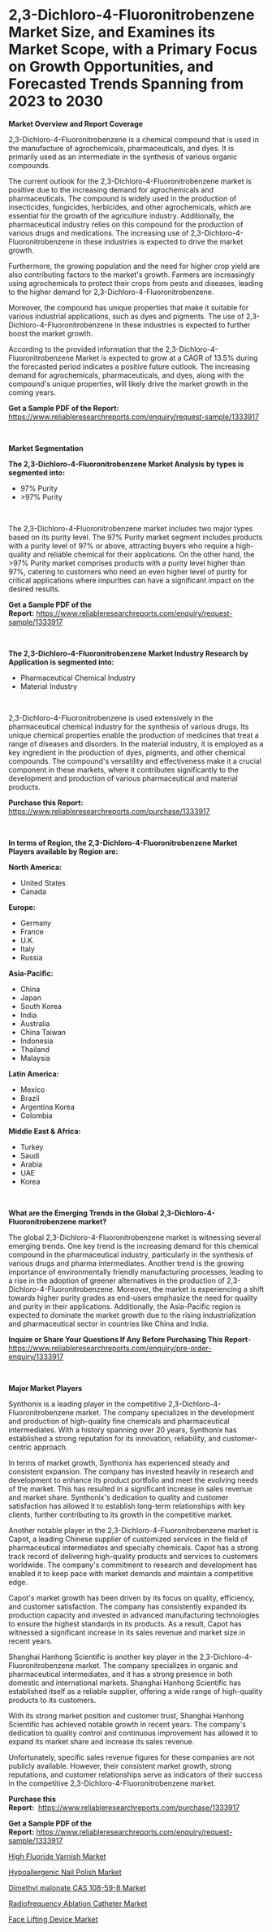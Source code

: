 <p><h1>2,3-Dichloro-4-Fluoronitrobenzene Market Size, and Examines its Market Scope, with a Primary Focus on Growth Opportunities, and Forecasted Trends Spanning from 2023 to 2030</h1></p><p><strong>Market Overview and Report Coverage</strong></p>
<p><p>2,3-Dichloro-4-Fluoronitrobenzene is a chemical compound that is used in the manufacture of agrochemicals, pharmaceuticals, and dyes. It is primarily used as an intermediate in the synthesis of various organic compounds.</p><p>The current outlook for the 2,3-Dichloro-4-Fluoronitrobenzene market is positive due to the increasing demand for agrochemicals and pharmaceuticals. The compound is widely used in the production of insecticides, fungicides, herbicides, and other agrochemicals, which are essential for the growth of the agriculture industry. Additionally, the pharmaceutical industry relies on this compound for the production of various drugs and medications. The increasing use of 2,3-Dichloro-4-Fluoronitrobenzene in these industries is expected to drive the market growth.</p><p>Furthermore, the growing population and the need for higher crop yield are also contributing factors to the market's growth. Farmers are increasingly using agrochemicals to protect their crops from pests and diseases, leading to the higher demand for 2,3-Dichloro-4-Fluoronitrobenzene.</p><p>Moreover, the compound has unique properties that make it suitable for various industrial applications, such as dyes and pigments. The use of 2,3-Dichloro-4-Fluoronitrobenzene in these industries is expected to further boost the market growth.</p><p>According to the provided information that the 2,3-Dichloro-4-Fluoronitrobenzene Market is expected to grow at a CAGR of 13.5% during the forecasted period indicates a positive future outlook. The increasing demand for agrochemicals, pharmaceuticals, and dyes, along with the compound's unique properties, will likely drive the market growth in the coming years.</p></p>
<p><strong>Get a Sample PDF of the Report:</strong> <a href="https://www.reliableresearchreports.com/enquiry/request-sample/1333917">https://www.reliableresearchreports.com/enquiry/request-sample/1333917</a></p>
<p>&nbsp;</p>
<p><strong>Market Segmentation</strong></p>
<p><strong>The 2,3-Dichloro-4-Fluoronitrobenzene Market Analysis by types is segmented into:</strong></p>
<p><ul><li>97% Purity</li><li>>97% Purity</li></ul></p>
<p>&nbsp;</p>
<p><p>The 2,3-Dichloro-4-Fluoronitrobenzene market includes two major types based on its purity level. The 97% Purity market segment includes products with a purity level of 97% or above, attracting buyers who require a high-quality and reliable chemical for their applications. On the other hand, the >97% Purity market comprises products with a purity level higher than 97%, catering to customers who need an even higher level of purity for critical applications where impurities can have a significant impact on the desired results.</p></p>
<p><strong>Get a Sample PDF of the Report:</strong>&nbsp;<a href="https://www.reliableresearchreports.com/enquiry/request-sample/1333917">https://www.reliableresearchreports.com/enquiry/request-sample/1333917</a></p>
<p>&nbsp;</p>
<p><strong>The 2,3-Dichloro-4-Fluoronitrobenzene Market Industry Research by Application is segmented into:</strong></p>
<p><ul><li>Pharmaceutical Chemical Industry</li><li>Material Industry</li></ul></p>
<p>&nbsp;</p>
<p><p>2,3-Dichloro-4-Fluoronitrobenzene is used extensively in the pharmaceutical chemical industry for the synthesis of various drugs. Its unique chemical properties enable the production of medicines that treat a range of diseases and disorders. In the material industry, it is employed as a key ingredient in the production of dyes, pigments, and other chemical compounds. The compound's versatility and effectiveness make it a crucial component in these markets, where it contributes significantly to the development and production of various pharmaceutical and material products.</p></p>
<p><strong>Purchase this Report:</strong>&nbsp; <a href="https://www.reliableresearchreports.com/purchase/1333917">https://www.reliableresearchreports.com/purchase/1333917</a></p>
<p>&nbsp;</p>
<p><strong>In terms of Region, the 2,3-Dichloro-4-Fluoronitrobenzene Market Players available by Region are:</strong></p>
<p>
    <p> <strong> North America: </strong>
        <ul>
            <li>United States</li>
            <li>Canada</li>
        </ul>
        </p> 
    <p> <strong> Europe: </strong>
        <ul>
            <li>Germany</li>
            <li>France</li>
            <li>U.K.</li>
            <li>Italy</li>
            <li>Russia</li>
        </ul>
        </p> 
    <p> <strong> Asia-Pacific: </strong>
        <ul>
            <li>China</li>
            <li>Japan</li>
            <li>South Korea</li>
            <li>India</li>
            <li>Australia</li>
            <li>China Taiwan</li>
            <li>Indonesia</li>
            <li>Thailand</li>
            <li>Malaysia</li>
        </ul>
        </p> 
    <p> <strong> Latin America: </strong>
        <ul>
            <li>Mexico</li>
            <li>Brazil</li>
            <li>Argentina Korea</li>
            <li>Colombia</li>
        </ul>
        </p> 
    <p> <strong> Middle East & Africa: </strong>
        <ul>
            <li>Turkey</li>
            <li>Saudi</li>
            <li>Arabia</li>
            <li>UAE</li>
            <li>Korea</li>
        </ul>
    </p>
    </p>
<p>&nbsp;</p>
<p><strong>What are the Emerging Trends in the Global 2,3-Dichloro-4-Fluoronitrobenzene market?</strong></p>
<p><p>The global 2,3-Dichloro-4-Fluoronitrobenzene market is witnessing several emerging trends. One key trend is the increasing demand for this chemical compound in the pharmaceutical industry, particularly in the synthesis of various drugs and pharma intermediates. Another trend is the growing importance of environmentally friendly manufacturing processes, leading to a rise in the adoption of greener alternatives in the production of 2,3-Dichloro-4-Fluoronitrobenzene. Moreover, the market is experiencing a shift towards higher purity grades as end-users emphasize the need for quality and purity in their applications. Additionally, the Asia-Pacific region is expected to dominate the market growth due to the rising industrialization and pharmaceutical sector in countries like China and India.</p></p>
<p><strong>Inquire or Share Your Questions If Any Before Purchasing This Report</strong>- <a href="https://www.reliableresearchreports.com/enquiry/pre-order-enquiry/1333917">https://www.reliableresearchreports.com/enquiry/pre-order-enquiry/1333917</a></p>
<p>&nbsp;</p>
<p><strong>Major Market Players</strong></p>
<p><p>Synthonix is a leading player in the competitive 2,3-Dichloro-4-Fluoronitrobenzene market. The company specializes in the development and production of high-quality fine chemicals and pharmaceutical intermediates. With a history spanning over 20 years, Synthonix has established a strong reputation for its innovation, reliability, and customer-centric approach.</p><p>In terms of market growth, Synthonix has experienced steady and consistent expansion. The company has invested heavily in research and development to enhance its product portfolio and meet the evolving needs of the market. This has resulted in a significant increase in sales revenue and market share. Synthonix's dedication to quality and customer satisfaction has allowed it to establish long-term relationships with key clients, further contributing to its growth in the competitive market.</p><p>Another notable player in the 2,3-Dichloro-4-Fluoronitrobenzene market is Capot, a leading Chinese supplier of customized services in the field of pharmaceutical intermediates and specialty chemicals. Capot has a strong track record of delivering high-quality products and services to customers worldwide. The company's commitment to research and development has enabled it to keep pace with market demands and maintain a competitive edge.</p><p>Capot's market growth has been driven by its focus on quality, efficiency, and customer satisfaction. The company has consistently expanded its production capacity and invested in advanced manufacturing technologies to ensure the highest standards in its products. As a result, Capot has witnessed a significant increase in its sales revenue and market size in recent years.</p><p>Shanghai Hanhong Scientific is another key player in the 2,3-Dichloro-4-Fluoronitrobenzene market. The company specializes in organic and pharmaceutical intermediates, and it has a strong presence in both domestic and international markets. Shanghai Hanhong Scientific has established itself as a reliable supplier, offering a wide range of high-quality products to its customers.</p><p>With its strong market position and customer trust, Shanghai Hanhong Scientific has achieved notable growth in recent years. The company's dedication to quality control and continuous improvement has allowed it to expand its market share and increase its sales revenue.</p><p>Unfortunately, specific sales revenue figures for these companies are not publicly available. However, their consistent market growth, strong reputations, and customer relationships serve as indicators of their success in the competitive 2,3-Dichloro-4-Fluoronitrobenzene market.</p></p>
<p><strong>Purchase this Report:</strong>&nbsp;&nbsp;<a href="https://www.reliableresearchreports.com/purchase/1333917">https://www.reliableresearchreports.com/purchase/1333917</a></p>
<p></p>
<p><strong>Get a Sample PDF of the Report:</strong>&nbsp;<a href="https://www.reliableresearchreports.com/enquiry/request-sample/1333917">https://www.reliableresearchreports.com/enquiry/request-sample/1333917</a></p>
<p><p><a href="https://www.linkedin.com/pulse/high-fluoride-varnish-market-research-report-provides/">High Fluoride Varnish Market</a></p><p><a href="https://medium.com/@sandyabbott2023/hypoallergenic-nail-polish-market-size-growth-forecast-2023-2030-50e05ea76746">Hypoallergenic Nail Polish Market</a></p><p><a href="https://www.linkedin.com/pulse/dimethyl-malonate-cas-108-59-8-market-research/">Dimethyl malonate CAS 108-59-8 Market</a></p><p><a href="https://www.linkedin.com/pulse/radiofrequency-ablation-catheter-market-research-report-unlocks/">Radiofrequency Ablation Catheter Market</a></p><p><a href="https://medium.com/@larrycrooks1923/face-lifting-device-market-size-growth-forecast-2023-2030-e2a12b00dc0e">Face Lifting Device Market</a></p></p>